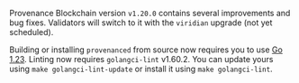 Provenance Blockchain version `v1.20.0` contains several improvements and bug fixes. Validators will switch to it with the `viridian` upgrade (not yet scheduled).

Building or installing `provenanced` from source now requires you to use [Go 1.23](https://golang.org/dl/).
Linting now requires `golangci-lint` v1.60.2. You can update yours using `make golangci-lint-update` or install it using `make golangci-lint`.
